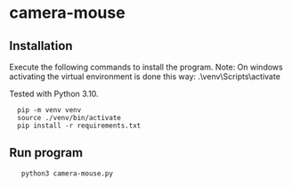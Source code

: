 # camera-mouse

## Installation

Execute the following commands to install the program.
Note: On windows activating the virtual environment is done this way: .\venv\Scripts\activate

Tested with Python 3.10.

``` 
  pip -m venv venv
  source ./venv/bin/activate
  pip install -r requirements.txt
```
## Run program

```
   python3 camera-mouse.py
```
